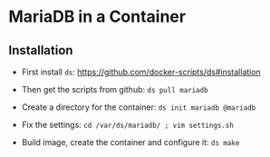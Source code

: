 # MariaDB in a Container

## Installation

  - First install `ds`: https://github.com/docker-scripts/ds#installation

  - Then get the scripts from github: `ds pull mariadb`

  - Create a directory for the container: `ds init mariadb @mariadb`

  - Fix the settings: `cd /var/ds/mariadb/ ; vim settings.sh`

  - Build image, create the container and configure it: `ds make`
